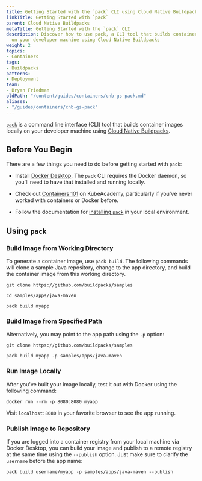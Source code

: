 ```yaml
---
title: Getting Started with the `pack` CLI using Cloud Native Buildpacks
linkTitle: Getting Started with `pack`
parent: Cloud Native Buildpacks
metaTitle: Getting Started with the `pack` CLI
description: Discover how to use pack, a CLI tool that builds container images locally
  on your developer machine using Cloud Native Buildpacks
weight: 2
topics:
- Containers
tags:
- Buildpacks
patterns:
- Deployment
team:
- Bryan Friedman
oldPath: "/content/guides/containers/cnb-gs-pack.md"
aliases:
- "/guides/containers/cnb-gs-pack"
---
```


[`pack`](https://github.com/buildpacks/pack) is a command line interface (CLI) tool that builds container images locally on your developer machine using [Cloud Native Buildpacks](../cnb-what-is).

## Before You Begin

There are a few things you need to do before getting started with `pack`:

- Install [Docker Desktop](https://hub.docker.com/search?type=edition&offering=community). The `pack` CLI requires the Docker daemon, so you'll need to have that installed and running locally. 

- Check out [Containers 101](https://kube.academy/courses/containers-101) on KubeAcademy, particularly if you've never worked with containers or Docker before.

- Follow the documentation for [installing `pack`](https://buildpacks.io/docs/install-pack/) in your local environment.

## Using `pack`

### Build Image from Working Directory

To generate a container image, use `pack build`. The following commands will clone a sample Java repository, change to the app directory, and build the container image from this working directory.

```
git clone https://github.com/buildpacks/samples

cd samples/apps/java-maven

pack build myapp
```

### Build Image from Specified Path

Alternatively, you may point to the app path using the `-p` option:

```
git clone https://github.com/buildpacks/samples

pack build myapp -p samples/apps/java-maven
```

### Run Image Locally

After you've built your image locally, test it out with Docker using the following command: 

```
docker run --rm -p 8080:8080 myapp
```

Visit `localhost:8080` in your favorite browser to see the app running.

### Publish Image to Repository

If you are logged into a container registry from your local machine via Docker Desktop, you can build your image and publish to a remote registry at the same time using the `--publish` option. Just make sure to clarify the `username` before the app name:

```
pack build username/myapp -p samples/apps/java-maven --publish
```
